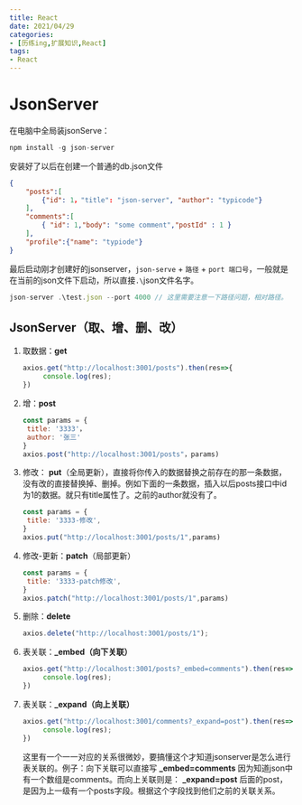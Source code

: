 ```yaml
---
title: React
date: 2021/04/29
categories:
- [历练ing,扩展知识,React]
tags:
- React
---
```


# JsonServer

在电脑中全局装jsonServe：

```js
npm install -g json-server
```

安装好了以后在创建一个普通的db.json文件

```json
{
    "posts":[
		{"id": 1，"title": "json-server", "author": "typicode"}
    ],
	"comments":[
		{ "id": 1,"body": "some comment","postId" : 1 }
    ],
	"profile":{"name": "typiode"}
}
```

最后启动刚才创建好的jsonserver，`json-serve` + `路径` + `port 端口号`，一般就是在当前的json文件下启动，所以直接`.\`json文件名字。

```js
json-server .\test.json --port 4000 // 这里需要注意一下路径问题，相对路径。
```

## JsonServer（取、增、删、改）

1. 取数据：**get**

   ```js
   axios.get("http://localhost:3001/posts").then(res=>{
        console.log(res);
   })
   ```

2. 增：**post**

   ```js
   const params = {
   	title: '3333'，
   	author: '张三'
   }
   axios.post("http://localhost:3001/posts"，params)
   ```

3. 修改： **put**（全局更新），直接将你传入的数据替换之前存在的那一条数据，没有改的直接替换掉、删掉。例如下面的一条数据，插入以后posts接口中id为1的数据。就只有title属性了。之前的author就没有了。

   ```js
   const params = {
   	title: '3333-修改',
   }
   axios.put("http://localhost:3001/posts/1",params)
   ```

   

4. 修改-更新：**patch**（局部更新）

   ```js
   const params = {
   	title: '3333-patch修改',
   }
   axios.patch("http://localhost:3001/posts/1",params)
   ```

5. 删除：**delete**

   ```js
   axios.delete("http://localhost:3001/posts/1");
   ```

6. 表关联：**_embed（向下关联）**

   ```js
   axios.get("http://localhost:3001/posts?_embed=comments").then(res=>{
        console.log(res);
   })
   ```

7. 表关联：**_expand（向上关联）**

   ```js
   axios.get("http://localhost:3001/comments?_expand=post").then(res=>{
        console.log(res);
   })
   ```

   这里有一个一一对应的关系很微妙，要搞懂这个才知道jsonserver是怎么进行表关联的。例子：向下关联可以直接写 **_embed=comments** 因为知道json中有一个数组是comments。而向上关联则是： **_expand=post** 后面的post，是因为上一级有一个posts字段。根据这个字段找到他们之前的关联关系。


